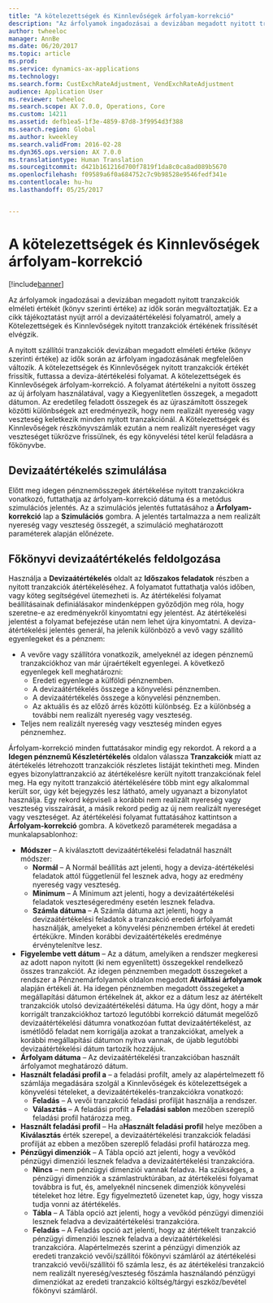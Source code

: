 ```yaml
---
title: "A kötelezettségek és Kinnlevőségek árfolyam-korrekció"
description: "Az árfolyamok ingadozásai a devizában megadott nyitott tranzakciók elméleti értékét (könyv szerinti értéke) az idők során megváltoztatják. Ez a cikk tájékoztatást nyújt arról a devizaátértékelési folyamatról, amely a Kötelezettségek és Kinnlevőségek nyitott tranzakciók értékének frissítését elvégzik."
author: twheeloc
manager: AnnBe
ms.date: 06/20/2017
ms.topic: article
ms.prod: 
ms.service: dynamics-ax-applications
ms.technology: 
ms.search.form: CustExchRateAdjustment, VendExchRateAdjustment
audience: Application User
ms.reviewer: twheeloc
ms.search.scope: AX 7.0.0, Operations, Core
ms.custom: 14211
ms.assetid: defb1ea5-1f3e-4859-87d8-3f9954d3f388
ms.search.region: Global
ms.author: kweekley
ms.search.validFrom: 2016-02-28
ms.dyn365.ops.version: AX 7.0.0
ms.translationtype: Human Translation
ms.sourcegitcommit: d421b161216d700f7819f1da8c0ca8ad089b5670
ms.openlocfilehash: f09589a6f0a684752c7c9b98528e9546fedf341e
ms.contentlocale: hu-hu
ms.lasthandoff: 05/25/2017


---
```


# <a name="foreign-currency-revaluation-for-accounts-payable-and-accounts-receivable"></a>A kötelezettségek és Kinnlevőségek árfolyam-korrekció

[!include[banner](../includes/banner.md)]


Az árfolyamok ingadozásai a devizában megadott nyitott tranzakciók elméleti értékét (könyv szerinti értéke) az idők során megváltoztatják. Ez a cikk tájékoztatást nyújt arról a devizaátértékelési folyamatról, amely a Kötelezettségek és Kinnlevőségek nyitott tranzakciók értékének frissítését elvégzik. 

A nyitott szállítói tranzakciók devizában megadott elméleti értéke (könyv szerinti értéke) az idők során az árfolyam ingadozásának megfelelően változik. A kötelezettségek és Kinnlevőségek nyitott tranzakciók értékét frissítik, futtassa a deviza-átértékelési folyamat. A kötelezettségek és Kinnlevőségek árfolyam-korrekció. A folyamat átértékelni a nyitott összeg az új árfolyam használatával, vagy a Kiegyenlítetlen összegek, a megadott dátumon. Az eredetileg feladott összegek és az újraszámított összegek közötti különbségek azt eredményezik, hogy nem realizált nyereség vagy veszteség keletkezik minden nyitott tranzakciónál. A Kötelezettségek és Kinnlevőségek részkönyvszámlák ezután a nem realizált nyereséget vagy veszteséget tükrözve frissülnek, és egy könyvelési tétel kerül feladásra a főkönyvbe.

## <a name="simulate-a-foreign-currency-revaluation"></a>Devizaátértékelés szimulálása
Előtt meg idegen pénznemösszegek átértékelése nyitott tranzakciókra vonatkozó, futtathatja az árfolyam-korrekció dátuma és a metódus szimulációs jelentés. Az a szimulációs jelentés futtatásához a **Árfolyam-korrekció** lap a **Szimulációs** gombra. A jelentés tartalmazza a nem realizált nyereség vagy veszteség összegét, a szimuláció meghatározott paraméterek alapján előnézete.

## <a name="process-a-foreign-currency-revaluation"></a>Főkönyvi devizaátértékelés feldolgozása
Használja a **Devizaátértékelés** oldalt az **Időszakos feladatok** részben a nyitott tranzakciók átértékeléséhez. A folyamatot futtathatja valós időben, vagy köteg segítségével ütemezheti is. Az átértékelési folyamat beállításainak definiálásakor mindenképpen győződjön meg róla, hogy szeretne-e az eredményekről kinyomtatni egy jelentést. Az átértékelési jelentést a folyamat befejezése után nem lehet újra kinyomtatni. A deviza-átértékelési jelentés generál, ha jelenik különböző a vevő vagy szállító egyenlegeket és a pénznem:

-   A vevőre vagy szállítóra vonatkozik, amelyeknél az idegen pénznemű tranzakciókhoz van már újraértékelt egyenlegei. A következő egyenlegek kell meghatározni:
    -   Eredeti egyenlege a külföldi pénznemben.
    -   A devizaátértékelés összege a könyvelési pénznemben.
    -   A devizaátértékelés összege a könyvelési pénznemben.
    -   Az aktuális és az előző árrés közötti különbség. Ez a különbség a további nem realizált nyereség vagy veszteség.
-   Teljes nem realizált nyereség vagy veszteség minden egyes pénznemhez.

Árfolyam-korrekció minden futtatásakor mindig egy rekordot. A rekord a a **Idegen pénznemű Készletértékelés** oldalon válassza **Tranzakciók** miatt az átértékelés létrehozott tranzakciók részletes listáját tekintheti meg. Minden egyes bizonylattranzakció az átértékelésre került nyitott tranzakciónak felel meg. Ha egy nyitott tranzakció átértékelésére több mint egy alkalommal került sor, úgy két bejegyzés lesz látható, amely ugyanazt a bizonylatot használja. Egy rekord képviseli a korábbi nem realizált nyereség vagy veszteség visszaírását, a másik rekord pedig az új nem realizált nyereséget vagy veszteséget. Az átértékelési folyamat futtatásához kattintson a **Árfolyam-korrekció** gombra. A következő paraméterek megadása a munkalapsablonhoz:

-   **Módszer** – A kiválasztott devizaátértékelési feladatnál használt módszer:
    -   **Normál** – A Normál beállítás azt jelenti, hogy a deviza-átértékelési feladatok attól függetlenül fel lesznek adva, hogy az eredmény nyereség vagy veszteség.
    -   **Minimum** – A Minimum azt jelenti, hogy a devizaátértékelési feladatok veszteségeredmény esetén lesznek feladva.
    -   **Számla dátuma** – A Számla dátuma azt jelenti, hogy a devizaátértékelési feladatok a tranzakció eredeti árfolyamát használják, amelyeket a könyvelési pénznemben értékel át eredeti értékükre. Minden korábbi devizaátértékelés eredménye érvénytelenítve lesz.
-   **Figyelembe vett dátum** – Az a dátum, amelyiken a rendszer megkeresi az adott napon nyitott (ki nem egyenlített) összegekkel rendelkező összes tranzakciót. Az idegen pénznemben megadott összegeket a rendszer a Pénznemárfolyamok oldalon megadott **Átváltási árfolyamok** alapján értékeli át. Ha idegen pénznemben megadott összegeket a megállapítási dátumon értékelnek át, akkor ez a dátum lesz az átértékelt tranzakciók utolsó devizaátértékelési dátuma. Ha úgy dönt, hogy a már korrigált tranzakciókhoz tartozó legutóbbi korrekció dátumát megelőző devizaátértékelési dátumra vonatkozóan futtat devizaátértékelést, az ismétlődő feladat nem korrigálja azokat a tranzakciókat, amelyek a korábbi megállapítási dátumon nyitva vannak, de újabb legutóbbi devizaátértékelési dátum tartozik hozzájuk.
-   **Árfolyam dátuma** – Az devizaátértékelési tranzakcióban használt árfolyamot meghatározó dátum.
-   **Használt feladási profil a** – a feladási profilt, amely az alapértelmezett fő számlája megadására szolgál a Kinnlevőségek és kötelezettségek a könyvelési tételeket, a devizaátértékelés-tranzakciókra vonatkozó:
    -   **Feladás** – A vevői tranzakció feladási profilját használja a rendszer.
    -   **Választás** – A feladási profilt a **Feladási sablon** mezőben szereplő feladási profil határozza meg.
-   **Használt feladási profil** – Ha a**Használt feladási profil** helye mezőben a **Kiválasztás** érték szerepel, a devizaátértékelési tranzakciók feladási profilját az ebben a mezőben szereplő feladási profil határozza meg.
-   **Pénzügyi dimenziók** – A Tábla opció azt jelenti, hogy a vevőkód pénzügyi dimenziói lesznek feladva a devizaátértékelési tranzakcióra.
    -   **Nincs** – nem pénzügyi dimenziói vannak feladva. Ha szükséges, a pénzügyi dimenziók a számlastruktúrában, az átértékelési folyamat továbbra is fut, és, amelyeknél nincsenek dimenziók könyvelési tételeket hoz létre. Egy figyelmeztető üzenetet kap, úgy, hogy vissza tudja vonni az átértékelés.
    -   **Tábla** – A Tábla opció azt jelenti, hogy a vevőkód pénzügyi dimenziói lesznek feladva a devizaátértékelési tranzakcióra.
    -   **Feladás** – A Feladás opció azt jelenti, hogy az átértékelt tranzakció pénzügyi dimenziói lesznek feladva a devizaátértékelési tranzakcióra. Alapértelmezés szerint a pénzügyi dimenziók az eredeti tranzakció vevői/szállítói főkönyvi számláról az átértékelési tranzakció vevői/szállítói fő számla lesz, és az átértékelési tranzakció nem realizált nyereség/veszteség főszámla használandó pénzügyi dimenziókat az eredeti tranzakció költség/tárgyi eszköz/bevétel főkönyvi számláról.





